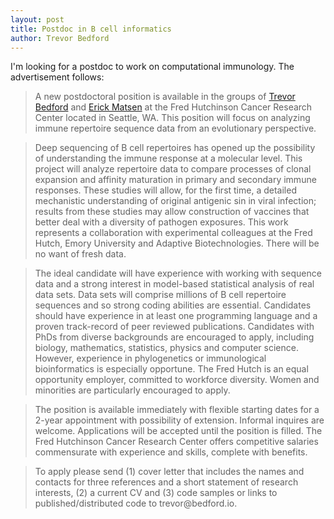```yaml
---
layout: post
title: Postdoc in B cell informatics
author: Trevor Bedford
---
```


I'm looking for a postdoc to work on computational immunology.  The advertisement follows:

> A new postdoctoral position is available in the groups of [Trevor Bedford](http://bedford.io/) and [Erick Matsen](http://matsen.fredhutch.org/) at the Fred Hutchinson Cancer Research Center located in Seattle, WA. This position will focus on analyzing immune repertoire sequence data from an evolutionary perspective. 

> Deep sequencing of B cell repertoires has opened up the possibility of understanding the immune response at a molecular level. This project will analyze repertoire data to compare processes of clonal expansion and affinity maturation in primary and secondary immune responses. These studies will allow, for the first time, a detailed mechanistic understanding of original antigenic sin in viral infection; results from these studies may allow construction of vaccines that better deal with a diversity of pathogen exposures. This work represents a collaboration with experimental colleagues at the Fred Hutch, Emory University and Adaptive Biotechnologies. There will be no want of fresh data.

> The ideal candidate will have experience with working with sequence data and a strong interest in model-based statistical analysis of real data sets. Data sets will comprise millions of B cell repertoire sequences and so strong coding abilities are essential. Candidates should have experience in at least one programming language and a proven track-record of peer reviewed publications. Candidates with PhDs from diverse backgrounds are encouraged to apply, including biology, mathematics, statistics, physics and computer science. However, experience in phylogenetics or immunological bioinformatics is especially opportune. The Fred Hutch is an equal opportunity employer, committed to workforce diversity. Women and minorities are particularly encouraged to apply.

> The position is available immediately with flexible starting dates for a 2-year appointment with possibility of extension.  Informal inquires are welcome.  Applications will be accepted until the position is filled.  The Fred Hutchinson Cancer Research Center offers competitive salaries commensurate with experience and skills, complete with benefits.

> To apply please send (1) cover letter that includes the names and contacts for three references and a short statement of research interests, (2) a current CV and (3) code samples or links to published/distributed code to trevor<span style="display:none">obfuscate</span>@bedford.io.